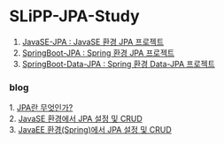 # SLiPP-JPA-Study
1. <a href='https://github.com/woniper/SLiPP-JPA-Study/tree/master/JavaSE-JPA'>JavaSE-JPA : JavaSE 환경 JPA 프로젝트</a>
2. <a href='https://github.com/woniper/SLiPP-JPA-Study/tree/master/SpringBoot-JPA'>SpringBoot-JPA : Spring 환경 JPA 프로젝트</a>
3. <a href='https://github.com/woniper/SLiPP-JPA-Study/tree/master/SpringBoot-Data-JPA'>SpringBoot-Data-JPA : Spring 환경 Data-JPA 프로젝트</a>


<h3>blog</h3>
1. <a href='http://blog.woniper.net/255'>JPA란 무엇인가?</a> <br/>
2. <a href='http://blog.woniper.net/256'>JavaSE 환경에서 JPA 설정 및 CRUD</a> <br/>
3. <a href='http://blog.woniper.net/258'>JavaEE 환경(Spring)에서 JPA 설정 및 CRUD</a> <br/>
